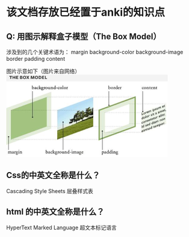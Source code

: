 # 该文档存放已经置于anki的知识点

## Q: 用图示解释盒子模型（The Box Model）
涉及到的几个关键术语为：
margin
background-color
background-image
border
padding
content

图片示意如下（图片来自网络）
![](./_image/2020-09-07/2020-09-07-15-03-53.png)

## Css的中英文全称是什么？
Cascading Style Sheets
层叠样式表

## html 的中英文全称是什么？
HyperText Marked Language
超文本标记语言



